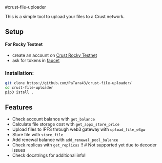 #crust-file-uploader

This is a simple tool to upload your files to a Crust network.

## Setup

#### For Rocky Testnet
- create an account on [Crust Rocky Testnet](https://apps.crust.network/?rpc=wss%3A%2F%2Frpc-rocky.crust.network#/explorer)
- ask for tokens in [faucet](https://discord.gg/d6XuBXCqxU)

### Installation:
```bash
git clone https://github.com/PaTara43/crust-file-uploader/
cd crust-file-uploader
pip3 istall .
```

## Features

- Check account balance with `get_balance`
- Calculate file storage cost with `get_appx_store_price`
- Upload files to IPFS through web3 gateway with `upload_file_w3gw`
- Store file with `store_file`
- Add renewal balance with `add_renewal_pool_balance`
- Check replicas with `get_replicas` !! # Not supported yet due to decoder issues
- Check docstrings for additional info!